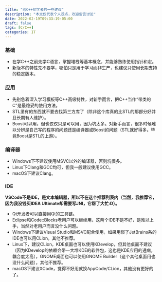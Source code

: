 ```yaml
---
title: "给C++初学者的一些建议"
description: "本文仅代表个人观点，欢迎留言讨论"
date: 2022-02-19T09:33:19-05:00
draft: false
tags: [C/C++]
categories: IT
---
```


### 基础
* 在学C++之前先学C语言，掌握堆栈等基本概念，并能够熟练使用指针和宏。
* 新版本的特性先不要学，哪怕只是用于学习而非生产，也建议只使用长期支持的稳定版本。
### 应用
* 先别急着深入学习模板等C++高级特性，对新手而言，把C++当作“带类的C”是最稳妥的使用方法。
* STL里有的东西就不要去找第三方库了（除非这个库真的比STL的那部分好并且长期有人维护）。
* Boost可以用，但也仅仅只是可以用，因为坑太多。对新手而言，很多时候难以分辨是自己写的程序的问题还是编译器或Boost的问题（STL就好得多，毕竟Boost是STL的上游）。
### 编译器
* Windows下不建议使用MSVC以外的编译器，否则坑很多。
* Linux下Clang和GCC均可，但我一般建议使用GCC。
* macOS下建议Clang。
### IDE
**VSCode不是IDE，是文本编辑器，所以不在这个推荐列表内（当然，我推荐它，因为我没钱买IDEA Ultimate却需要写JNI，它帮了大忙:D）。**
* Qt开发者可以直接用Qt的工具链。
* Eclipse和Code::Blocks老用户可以继续用，这两个IDE不是不好，是难以上手，当然对老用户而言没什么问题。
* Windows下建议Visual Studio和MSVC配合使用，如果用惯了JetBrains系的IDE也可以用CLion，其他不推荐。
* Linux下，建议CLion，KDE桌面也可以使用KDevelop，但其他桌面不建议（因为KDevelop的依赖会带一大堆KDE的软件包，这也是KDE应用的通病，耦合度太高），GNOME桌面也可以使用GNOME Builder（这个其他桌面用也没什么问题），其他不推荐。
* macOS下建议XCode，觉得不好用就换AppCode/CLion，其他没有更好的了。